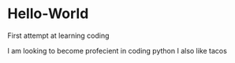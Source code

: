# Hello-World
First attempt at learning coding

I am looking to become profecient in coding python
I also like tacos

